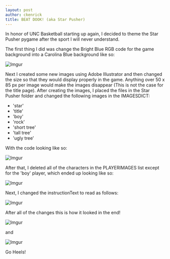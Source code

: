```yaml
---
layout: post
author: ckenrick
title: BEAT DOOK! (aka Star Pusher)
---
```


In honor of UNC Basketball starting up again, I decided to theme the Star Pusher pygame after the sport I will never understand. 

The first thing I did was change the Bright Blue RGB code for the game background into a Carolina Blue background like so:

![Imgur](http://i.imgur.com/iEbpR1H)

Next I created some new images using Adobe Illustrator and then changed the size so that they would display properly in the game. Anything over 50 x 85 px per image would make the images disappear (This is not the case for the title page). After creating the images, I placed the files in the Star Pusher folder and changed the following images in the IMAGESDICT:

* 'star'
* 'title'
* 'boy'
* 'rock'
* 'short tree'
* 'tall tree'
* 'ugly tree'

With the code looking like so:

![Imgur](http://i.imgur.com/Xsi5Tzk)

After that, I deleted all of the characters in the PLAYERIMAGES list except for the 'boy' player, which ended up looking like so:

![Imgur](http://i.imgur.com/OrdeGhm)

Next, I changed the instructionText to read as follows:

![Imgur](http://i.imgur.com/G4stmE0)

After all of the changes this is how it looked in the end!

![Imgur](http://i.imgur.com/2Zm5kkl)

and

![Imgur](http://i.imgur.com/g8cdSgJ)

Go Heels! 

